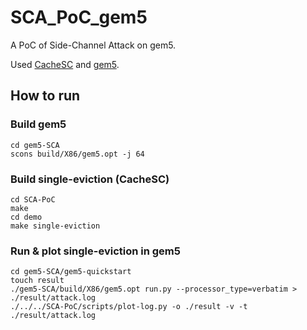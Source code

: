 # SCA_PoC_gem5

A PoC of Side-Channel Attack on gem5.

Used [CacheSC](https://github.com/Miro-H/CacheSC.git) and [gem5](https://github.com/gem5/gem5).

## How to run

### Build gem5

```{bash}
cd gem5-SCA
scons build/X86/gem5.opt -j 64
```

### Build single-eviction (CacheSC)

```{bash}
cd SCA-PoC
make
cd demo
make single-eviction
```

### Run & plot single-eviction in gem5

```{bash}
cd gem5-SCA/gem5-quickstart
touch result
./gem5-SCA/build/X86/gem5.opt run.py --processor_type=verbatim > ./result/attack.log
./../../SCA-PoC/scripts/plot-log.py -o ./result -v -t ./result/attack.log
```
